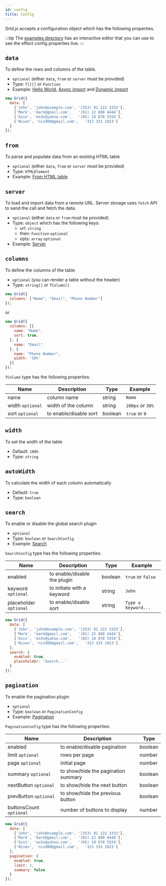```yaml
---
id: config
title: Config 
---
```


Grid.js accepts a configuration object which has the following properties.

:::tip
The [examples directory](./examples/hello-world.md) has an interactive editor that 
you can use to see the effect config properties live.
:::

## `data`

To define the rows and columns of the table.

 - `optional` (either `data`, `from` or `server` must be provided)
 - Type: `T[][]` or `Function`
 - Example: [Hello World](./examples/hello-world.md), [Async import](./examples/import-async.md) and [Dynamic import](./examples/import-function.md)

```js
new Grid({
  data: [
    ['John', 'john@example.com', '(353) 01 222 3333'],
    ['Mark', 'mark@gmail.com',   '(01) 22 888 4444'],
    ['Eoin', 'eo3n@yahoo.com',   '(05) 10 878 5554'],
    ['Nisen', 'nis900@gmail.com',   '313 333 1923']
  ]
});
```

## `from`

To parse and populate data from an existing HTML table

 - `optional` (either `data`, `from` or `server` must be provided)
 - Type: `HTMLElement`
 - Example: [From HTML table](./examples/from.md)
 
## `server`

To load and import data from a remote URL. Server storage uses `fetch` API to send the call and fetch the data.

 - `optional` (either `data` or `from` must be provided)
 - Type: `object` which has the following keys:
   - url: `string`
   - then: `Function` `optional`
   - opts: `array` `optional`
 - Example: [Server](./examples/server.md)

## `columns`

To define the columns of the table

 - `optional` (you can render a table without the header)
 - Type: `string[]` or `TColumn[]`

```js
new Grid({
  columns: ["Name", "Email", "Phone Number"]
});
```

or

```js
new Grid({
  columns: [{
    name: "Name",
    sort: true,
  }, {
    name: "Email"
  }, {
    name: "Phone Number",
    width: '50%'
  }]
});
```

`TColumn` type has the following properties:

| Name             | Description            |  Type   | Example          |
|------------------|------------------------|---------|------------------|
| name             | column name            | string  | `Name`           |
| width `optional` | width of the column    | string  | `200px` or `30%` |
| sort `optional`  | to enable/disable sort | boolean | `true` or `0`    |


## `width`

To set the width of the table

 - Default: `100%`
 - Type: `string`

## `autoWidth`

To calculate the width of each column automatically

 - Default: `true`
 - Type: `boolean`
 
## `search`

To enable or disable the global search plugin

 - `optional`
 - Type: `boolean` or `SearchConfig`
 - Example: [Search](./examples/search.md)

`SearchConfig` type has the following properties:

| Name                   | Description                  |  Type   | Example             |
|------------------------|------------------------------|---------|---------------------|
| enabled                | to enable/disable the plugin | boolean | `true` or `false`   |
| keyword `optional`     | to initiate with a keyword   | string  | `John`              |
| placeholder `optional` | to enable/disable sort       | string  | `Type a keyword...` |

```js
new Grid({
  data: [
    ['John', 'john@example.com', '(353) 01 222 3333'],
    ['Mark', 'mark@gmail.com',   '(01) 22 888 4444'],
    ['Eoin', 'eo3n@yahoo.com',   '(05) 10 878 5554'],
    ['Nisen', 'nis900@gmail.com',   '313 333 1923']
  ],
  search: {
    enabled: true,
    placeholder: 'Search...'
  }
});
```

## `pagination`

To enable the pagination plugin

 - `optional`
 - Type: `boolean` or `PaginationConfig`
 - Example: [Pagination](./examples/pagination.md)

`PaginationConfig` type has the following properties:

| Name                    | Description                         |  Type   |
|-------------------------|-------------------------------------|---------|
| enabled                 | to enable/disable pagination        | boolean |
| limit `optional`        | rows per page                       | number  |
| page `optional`         | initial page                        | number  |
| summary `optional`      | to show/hide the pagination summary | boolean |
| nextButton `optional`   | to show/hide the next button        | boolean |
| prevButton `optional`   | to show/hide the previous button    | boolean |
| buttonsCount `optional` | number of buttons to display        | number  |

```js
new Grid({
  data: [
    ['John', 'john@example.com', '(353) 01 222 3333'],
    ['Mark', 'mark@gmail.com',   '(01) 22 888 4444'],
    ['Eoin', 'eo3n@yahoo.com',   '(05) 10 878 5554'],
    ['Nisen', 'nis900@gmail.com',   '313 333 1923']
  ],
  pagination: {
    enabled: true,
    limit: 2,
    summary: false
  }
});
```
